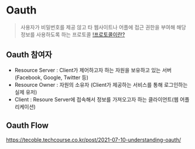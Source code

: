 # Oauth
 > 사용자가 비밀번호를 제공 않고 타 웹사이트나 어플에 접근 권한을 부여해 해당 정보를 사용하도록 하는 프로토콜
   [!프로토콜이란?](./%ED%94%84%EB%A1%9C%ED%86%A0%EC%BD%9C.md)

## Oauth 참여자
  - Resource Server : Client가 제어하고자 하는 자원을 보유하고 있는 서버
    (Facebook, Google, Twitter 등)
  - Resource Owner : 자원의 소유자
    (Client가 제공하는 서비스를 통해 로그인하는 실제 유저)
  - Client : Resoure Server에 접속해서 정보를 가져오고자 하는 클라이언트(웹 어플리케이션)

## Oauth Flow

https://tecoble.techcourse.co.kr/post/2021-07-10-understanding-oauth/